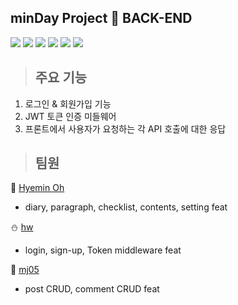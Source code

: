 ## minDay Project 📘 BACK-END

<img src="https://img.shields.io/badge/javaScript-F7DF1E?style=for-the-badge&logo=javaScript&logoColor=white">  <img src="https://img.shields.io/badge/Passport-34E27A?style=for-the-badge&logo=passport&logoColor=white">  <img src="https://img.shields.io/badge/jsonwebtokens-000000?style=for-the-badge&logo=jsonwebtokenst&logoColor=white">  <img src="https://img.shields.io/badge/express-000000?style=for-the-badge&logo=express&logoColor=white">  <img src="https://img.shields.io/badge/dotenv-ECD53F?style=for-the-badge&logo=dotenv&logoColor=white">  <img src="https://img.shields.io/badge/sequelize-52B0E7?style=for-the-badge&logo=Sequelize&logoColor=white"> 


> ## 주요 기능
1. 로그인 & 회원가입 기능
2. JWT 토큰 인증 미들웨어
3. 프론트에서 사용자가 요청하는 각 API 호출에 대한 응답


> ## 팀원
:christmas_tree: [Hyemin Oh](https://github.com/kelly2657) 
- diary, paragraph, checklist, contents, setting feat

:snowman: [hw](https://github.com/Hye1JEong)

- login, sign-up, Token middleware feat

:santa: [mj05](https://github.com/amamj05)
- post CRUD, comment CRUD feat
